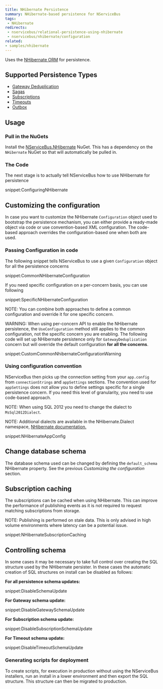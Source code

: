 ```yaml
---
title: NHibernate Persistence
summary: NHibernate-based persistence for NServiceBus
tags:
 - NHibernate
redirects:
 - nservicebus/relational-persistence-using-nhibernate
 - nservicebus/nhibernate/configuration
related:
- samples/nhibernate
---
```


Uses the [NHibernate ORM](http://nhibernate.info/) for persistence.


## Supported Persistence Types

 * [Gateway Deduplication](/nservicebus/gateway/)
 * [Sagas](/nservicebus/sagas/)
 * [Subscriptions](/nservicebus/sagas/)
 * [Timeouts](/nservicebus/sagas/#timeouts)
 * [Outbox](/nservicebus/outbox/)


## Usage


### Pull in the NuGets

Install the [NServiceBus.NHibernate](https://www.nuget.org/packages/NServiceBus.NHibernate) NuGet. This has a dependency on the `NHibernate` NuGet so that will automatically be pulled in.


### The Code

The next stage is to actually tell NServiceBus how to use NHibernate for persistence

snippet:ConfiguringNHibernate


## Customizing the configuration

In case you want to customize the NHibernate `Configuration` object used to bootstrap the persistence mechanism, you can either provide a ready-made object via code or use convention-based XML configuration. The code-based approach overrides the configuration-based one when both are used.


### Passing Configuration in code

The following snippet tells NServiceBus to use a given `Configuration` object for all the persistence concerns

snippet:CommonNHibernateConfiguration

If you need specific configuration on a per-concern basis, you can use following

snippet:SpecificNHibernateConfiguration

NOTE: You can combine both approaches to define a common configuration and override it for one specific concern.

WARNING: When using per-concern API to enable the NHibernate persistence, the `UseConfiguration` method still applies to the common configuration, not the specific concern you are enabling. The following code will set up NHibernate persistence only for `GatewayDeduplication` concern but will override the default configuration **for all the concerns**.

snippet:CustomCommonNhibernateConfigurationWarning


### Using configuration convention

NServiceBus then picks up the connection setting from your `app.config` from `connectionStrings` and `appSettings` sections. The convention used for `appSettings` does not allow you to define settings specific for a single persistence concern. If you need this level of granularity, you need to use code-based approach.

NOTE: When using SQL 2012 you need to change the dialect to `MsSql2012Dialect`.

NOTE: Additional dialects are available in the NHibernate.Dialect namespace, [NHibernate documentation.](http://nhibernate.info/doc/)

snippet:NHibernateAppConfig


## Change database schema

The database schema used can be changed by defining the `default_schema` NHibernate property. See the previous *Customizing the configuration* section.


## Subscription caching

The subscriptions can be cached when using NHibernate. This can improve the performance of publishing events as it is not required to request matching subscriptions from storage.

NOTE: Publishing is performed on stale data. This is only advised in high volume environments where latency can be a potential issue.

snippet:NHibernateSubscriptionCaching


## Controlling schema

In some cases it may be necessary to take full control over creating the SQL structure used by the NHibernate persister. In these cases the automatic creation of SQL structures on install can be disabled as follows:


**For all persistence schema updates:**

snippet:DisableSchemaUpdate


**For Gateway schema update:**
           
snippet:DisableGatewaySchemaUpdate


**For Subscription schema update:**

snippet:DisableSubscriptionSchemaUpdate


**For Timeout schema update:**

snippet:DisableTimeoutSchemaUpdate


### Generating scripts for deployment

To create scripts, for execution in production without using the NServiceBus installers, run an install in a lower environment and then export the SQL structure. This structure can then be migrated to production.
